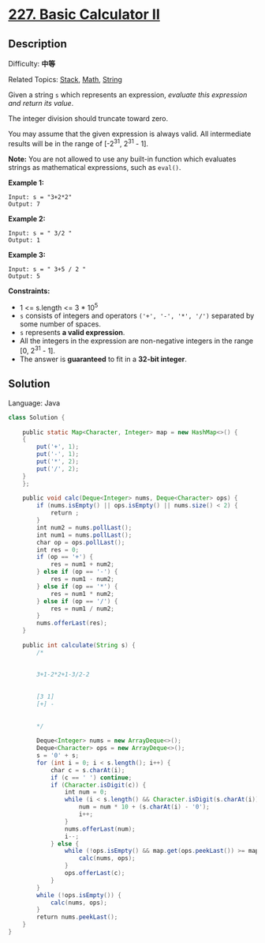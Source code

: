 # [227\. Basic Calculator II](https://leetcode.cn/problems/basic-calculator-ii/)

## Description

Difficulty: **中等**  

Related Topics: [Stack](https://leetcode.cn/tag/stack/), [Math](https://leetcode.cn/tag/math/), [String](https://leetcode.cn/tag/string/)


Given a string `s` which represents an expression, _evaluate this expression and return its value_. 

The integer division should truncate toward zero.

You may assume that the given expression is always valid. All intermediate results will be in the range of [-2<sup>31</sup>, 2<sup>31</sup> - 1].

**Note:** You are not allowed to use any built-in function which evaluates strings as mathematical expressions, such as `eval()`.

**Example 1:**

```
Input: s = "3+2*2"
Output: 7
```

**Example 2:**

```
Input: s = " 3/2 "
Output: 1
```

**Example 3:**

```
Input: s = " 3+5 / 2 "
Output: 5
```

**Constraints:**

*   1 <= s.length <= 3 * 10<sup>5</sup>
*   `s` consists of integers and operators `('+', '-', '*', '/')` separated by some number of spaces.
*   `s` represents **a valid expression**.
*   All the integers in the expression are non-negative integers in the range [0, 2<sup>31</sup> - 1].
*   The answer is **guaranteed** to fit in a **32-bit integer**.


## Solution

Language: Java

```java
class Solution {
    
    public static Map<Character, Integer> map = new HashMap<>() {
    {
        put('+', 1);
        put('-', 1);
        put('*', 2);
        put('/', 2);
    }
    };
    
    public void calc(Deque<Integer> nums, Deque<Character> ops) {
        if (nums.isEmpty() || ops.isEmpty() || nums.size() < 2) {
            return ;
        }
        int num2 = nums.pollLast();
        int num1 = nums.pollLast();
        char op = ops.pollLast();
        int res = 0;
        if (op == '+') {
            res = num1 + num2; 
        } else if (op == '-') {
            res = num1 - num2;
        } else if (op == '*') {
            res = num1 * num2;
        } else if (op == '/') {
            res = num1 / num2;
        }
        nums.offerLast(res);
    }
    
    public int calculate(String s) {
        /*
        
        
        3+1-2*2+1-3/2-2
        
        
        [3 1]
        [+] - 
        
        
        */
        
        Deque<Integer> nums = new ArrayDeque<>();
        Deque<Character> ops = new ArrayDeque<>();  
        s = '0' + s;
        for (int i = 0; i < s.length(); i++) {
            char c = s.charAt(i);
            if (c == ' ') continue;
            if (Character.isDigit(c)) {
                int num = 0;
                while (i < s.length() && Character.isDigit(s.charAt(i))) {
                    num = num * 10 + (s.charAt(i) - '0');
                    i++;
                }
                nums.offerLast(num);
                i--;
            } else {
                while (!ops.isEmpty() && map.get(ops.peekLast()) >= map.get(c)) {
                    calc(nums, ops);
                }
                ops.offerLast(c);
            }
        }
        while (!ops.isEmpty()) {
            calc(nums, ops);
        }
        return nums.peekLast();
    }
}
```

